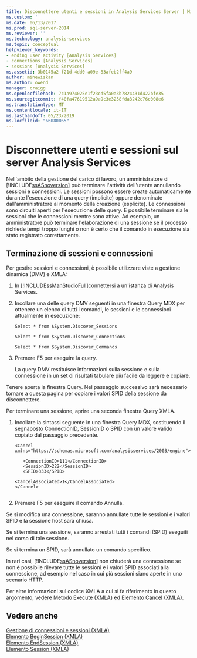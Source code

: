 ```yaml
---
title: Disconnettere utenti e sessioni in Analysis Services Server | Microsoft Docs
ms.custom: ''
ms.date: 06/13/2017
ms.prod: sql-server-2014
ms.reviewer: ''
ms.technology: analysis-services
ms.topic: conceptual
helpviewer_keywords:
- ending user activity [Analysis Services]
- connections [Analysis Services]
- sessions [Analysis Services]
ms.assetid: 3b0145a2-f21d-4dd0-a09e-83afeb2ff4a9
author: minewiskan
ms.author: owend
manager: craigg
ms.openlocfilehash: 7c1a974025e1f23cd5fa0a3b7824431d422bfe35
ms.sourcegitcommit: f40fa47619512a9a9c3e3258fda3242c76c008e6
ms.translationtype: MT
ms.contentlocale: it-IT
ms.lasthandoff: 05/23/2019
ms.locfileid: "66080065"
---
```

# <a name="disconnect-users-and-sessions-on-analysis-services-server"></a>Disconnettere utenti e sessioni sul server Analysis Services
  Nell'ambito della gestione del carico di lavoro, un amministratore di [!INCLUDE[ssASnoversion](../../includes/ssasnoversion-md.md)] può terminare l'attività dell'utente annullando sessioni e connessioni. Le sessioni possono essere create automaticamente durante l'esecuzione di una query (implicite) oppure denominate dall'amministratore al momento della creazione (esplicite). Le connessioni sono circuiti aperti per l'esecuzione delle query. È possibile terminare sia le sessioni che le connessioni mentre sono attive. Ad esempio, un amministratore può terminare l'elaborazione di una sessione se il processo richiede tempi troppo lunghi o non è certo che il comando in esecuzione sia stato registrato correttamente.  
  
## <a name="ending-sessions-and-connections"></a>Terminazione di sessioni e connessioni  
 Per gestire sessioni e connessioni, è possibile utilizzare viste a gestione dinamica (DMV) e XMLA:  
  
1.  In [!INCLUDE[ssManStudioFull](../../includes/ssmanstudiofull-md.md)]connettersi a un'istanza di Analysis Services.  
  
2.  Incollare una delle query DMV seguenti in una finestra Query MDX per ottenere un elenco di tutti i comandi, le sessioni e le connessioni attualmente in esecuzione:  
  
     `Select * from $System.Discover_Sessions`  
  
     `Select * from $System.Discover_Connections`  
  
     `Select * from $System.Discover_Commands`  
  
3.  Premere F5 per eseguire la query.  
  
     La query DMV restituisce informazioni sulla sessione e sulla connessione in un set di risultati tabulare più facile da leggere e copiare.  
  
 Tenere aperta la finestra Query. Nel passaggio successivo sarà necessario tornare a questa pagina per copiare i valori SPID della sessione da disconnettere.  
  
 Per terminare una sessione, aprire una seconda finestra Query XMLA.  
  
1.  Incollare la sintassi seguente in una finestra Query MDX, sostituendo il segnaposto ConnectionID, SessionID o SPID con un valore valido copiato dal passaggio precedente.  
  
    ```  
    <Cancel xmlns="https://schemas.microsoft.com/analysisservices/2003/engine">  
  
       <ConnectionID>111</ConnectionID>  
       <SessionID>222</SessionID>  
       <SPID>333</SPID>  
  
    <CancelAssociated>1</CancelAssociated>  
    </Cancel>  
  
    ```  
  
2.  Premere F5 per eseguire il comando Annulla.  
  
 Se si modifica una connessione, saranno annullate tutte le sessioni e i valori SPID e la sessione host sarà chiusa.  
  
 Se si termina una sessione, saranno arrestati tutti i comandi (SPID) eseguiti nel corso di tale sessione.  
  
 Se si termina un SPID, sarà annullato un comando specifico.  
  
 In rari casi, [!INCLUDE[ssASnoversion](../../includes/ssasnoversion-md.md)] non chiuderà una connessione se non è possibile rilevare tutte le sessioni e i valori SPID associati alla connessione, ad esempio nel caso in cui più sessioni siano aperte in uno scenario HTTP.  
  
 Per altre informazioni sul codice XMLA a cui si fa riferimento in questo argomento, vedere [Metodo Execute &#40;XMLA&#41;](https://docs.microsoft.com/bi-reference/xmla/xml-elements-methods-execute) ed [Elemento Cancel &#40;XMLA&#41;](https://docs.microsoft.com/bi-reference/xmla/xml-elements-commands/cancel-element-xmla).  
  
## <a name="see-also"></a>Vedere anche  
 [Gestione di connessioni e sessioni &#40;XMLA&#41;](../multidimensional-models-scripting-language-assl-xmla/managing-connections-and-sessions-xmla.md)   
 [Elemento BeginSession &#40;XMLA&#41;](https://docs.microsoft.com/bi-reference/xmla/xml-elements-headers/beginsession-element-xmla)   
 [Elemento EndSession &#40;XMLA&#41;](https://docs.microsoft.com/bi-reference/xmla/xml-elements-headers/endsession-element-xmla)   
 [Elemento Session &#40;XMLA&#41;](https://docs.microsoft.com/bi-reference/xmla/xml-elements-headers/session-element-xmla)  
  
  
